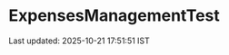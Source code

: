 # ExpensesManagementTest



























































































































































































































































































Last updated: 2025-10-21 17:51:51 IST
